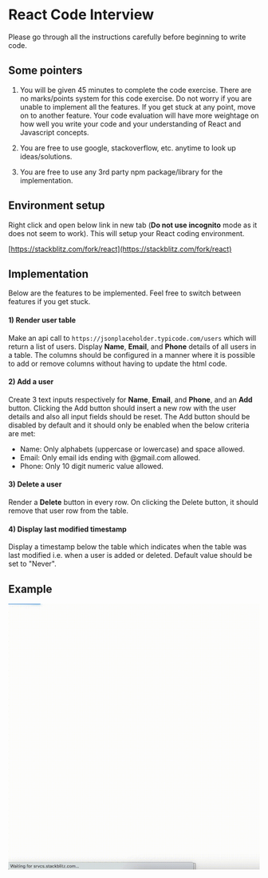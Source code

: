 # React Code Interview

Please go through all the instructions carefully before beginning to write code.

## Some pointers

1) You will be given 45 minutes to complete the code exercise. There are no marks/points system for this code exercise. Do not worry if you are unable to implement all the features. If you get stuck at any point, move on to another feature. Your code evaluation will have more weightage on how well you write your code and your understanding of React and Javascript concepts.

2) You are free to use google, stackoverflow, etc. anytime to look up ideas/solutions.

3) You are free to use any 3rd party npm package/library for the implementation.

## Environment setup

Right click and open below link in new tab (**Do not use incognito** mode as it does not seem to work). This will setup your React coding environment.

[https://stackblitz.com/fork/react](https://stackblitz.com/fork/react)

## Implementation

Below are the features to be implemented. Feel free to switch between features if you get stuck.

#### 1) Render user table
Make an api call to `https://jsonplaceholder.typicode.com/users` which will return a list of users. Display **Name**, **Email**, and **Phone** details of all users in a table. The columns should be configured in a manner where it is possible to add or remove columns without having to update the html code.

#### 2) Add a user
Create 3 text inputs respectively for **Name**, **Email**, and **Phone**, and an **Add** button. Clicking the Add button should insert a new row with the user details and also all input fields should be reset. The Add button should be disabled by default and it should only be enabled when the below criteria are met:

- Name: Only alphabets (uppercase or lowercase) and space allowed.
- Email: Only email ids ending with @gmail.com allowed.
- Phone: Only 10 digit numeric value allowed.

#### 3) Delete a user
Render a **Delete** button in every row. On clicking the Delete button, it should remove that user row from the table.

#### 4) Display last modified timestamp
Display a timestamp below the table which indicates when the table was last modified i.e. when a user is added or deleted. Default value should be set to "Never".

## Example

<img src="assets/react-code-interview-sample.gif" width="560">
